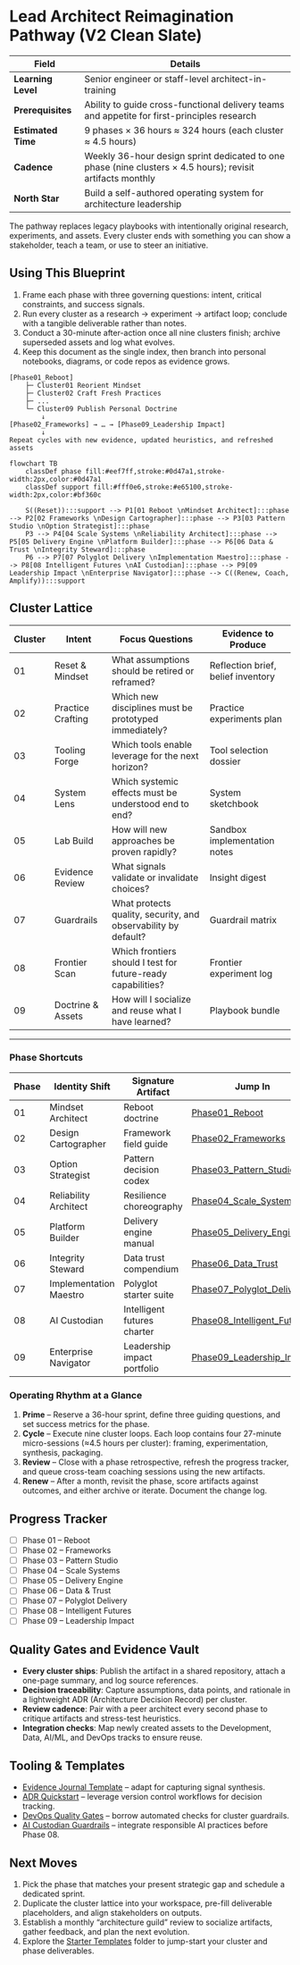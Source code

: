 # Lead Architect Reimagination Pathway (V2 Clean Slate)

| Field | Details |
| --- | --- |
| **Learning Level** | Senior engineer or staff-level architect-in-training |
| **Prerequisites** | Ability to guide cross-functional delivery teams and appetite for first-principles research |
| **Estimated Time** | 9 phases × 36 hours ≈ 324 hours (each cluster ≈ 4.5 hours) |
| **Cadence** | Weekly 36-hour design sprint dedicated to one phase (nine clusters × 4.5 hours); revisit artifacts monthly |
| **North Star** | Build a self-authored operating system for architecture leadership |

The pathway replaces legacy playbooks with intentionally original research, experiments, and assets. Every cluster ends with something you can show a stakeholder, teach a team, or use to steer an initiative.

## Using This Blueprint

1. Frame each phase with three governing questions: intent, critical constraints, and success signals.  
2. Run every cluster as a research → experiment → artifact loop; conclude with a tangible deliverable rather than notes.  
3. Conduct a 30-minute after-action once all nine clusters finish; archive superseded assets and log what evolves.  
4. Keep this document as the single index, then branch into personal notebooks, diagrams, or code repos as evidence grows.

```text
[Phase01_Reboot]
    ├─ Cluster01 Reorient Mindset
    ├─ Cluster02 Craft Fresh Practices
    ├─ ...
    └─ Cluster09 Publish Personal Doctrine
        ↓
[Phase02_Frameworks] → … → [Phase09_Leadership Impact]
        ↓
Repeat cycles with new evidence, updated heuristics, and refreshed assets
```

```mermaid
flowchart TB
    classDef phase fill:#eef7ff,stroke:#0d47a1,stroke-width:2px,color:#0d47a1
    classDef support fill:#fff0e6,stroke:#e65100,stroke-width:2px,color:#bf360c

    S((Reset)):::support --> P1[01 Reboot \nMindset Architect]:::phase --> P2[02 Frameworks \nDesign Cartographer]:::phase --> P3[03 Pattern Studio \nOption Strategist]:::phase
    P3 --> P4[04 Scale Systems \nReliability Architect]:::phase --> P5[05 Delivery Engine \nPlatform Builder]:::phase --> P6[06 Data & Trust \nIntegrity Steward]:::phase
    P6 --> P7[07 Polyglot Delivery \nImplementation Maestro]:::phase --> P8[08 Intelligent Futures \nAI Custodian]:::phase --> P9[09 Leadership Impact \nEnterprise Navigator]:::phase --> C((Renew, Coach, Amplify)):::support
```

## Cluster Lattice

| Cluster | Intent | Focus Questions | Evidence to Produce |
| --- | --- | --- | --- |
| 01 | Reset & Mindset | What assumptions should be retired or reframed? | Reflection brief, belief inventory |
| 02 | Practice Crafting | Which new disciplines must be prototyped immediately? | Practice experiments plan |
| 03 | Tooling Forge | Which tools enable leverage for the next horizon? | Tool selection dossier |
| 04 | System Lens | Which systemic effects must be understood end to end? | System sketchbook |
| 05 | Lab Build | How will new approaches be proven rapidly? | Sandbox implementation notes |
| 06 | Evidence Review | What signals validate or invalidate choices? | Insight digest |
| 07 | Guardrails | What protects quality, security, and observability by default? | Guardrail matrix |
| 08 | Frontier Scan | Which frontiers should I test for future-ready capabilities? | Frontier experiment log |
| 09 | Doctrine & Assets | How will I socialize and reuse what I have learned? | Playbook bundle |

---

### Phase Shortcuts

| Phase | Identity Shift | Signature Artifact | Jump In |
| --- | --- | --- | --- |
| 01 | Mindset Architect | Reboot doctrine | [Phase01_Reboot](./Phase01_Reboot/README.md) |
| 02 | Design Cartographer | Framework field guide | [Phase02_Frameworks](./Phase02_Frameworks/README.md) |
| 03 | Option Strategist | Pattern decision codex | [Phase03_Pattern_Studio](./Phase03_Pattern_Studio/README.md) |
| 04 | Reliability Architect | Resilience choreography | [Phase04_Scale_Systems](./Phase04_Scale_Systems/README.md) |
| 05 | Platform Builder | Delivery engine manual | [Phase05_Delivery_Engine](./Phase05_Delivery_Engine/README.md) |
| 06 | Integrity Steward | Data trust compendium | [Phase06_Data_Trust](./Phase06_Data_Trust/README.md) |
| 07 | Implementation Maestro | Polyglot starter suite | [Phase07_Polyglot_Delivery](./Phase07_Polyglot_Delivery/README.md) |
| 08 | AI Custodian | Intelligent futures charter | [Phase08_Intelligent_Futures](./Phase08_Intelligent_Futures/README.md) |
| 09 | Enterprise Navigator | Leadership impact portfolio | [Phase09_Leadership_Impact](./Phase09_Leadership_Impact/README.md) |

### Operating Rhythm at a Glance

1. **Prime** – Reserve a 36-hour sprint, define three guiding questions, and set success metrics for the phase.  
2. **Cycle** – Execute nine cluster loops. Each loop contains four 27-minute micro-sessions (≈4.5 hours per cluster): framing, experimentation, synthesis, packaging.  
3. **Review** – Close with a phase retrospective, refresh the progress tracker, and queue cross-team coaching sessions using the new artifacts.  
4. **Renew** – After a month, revisit the phase, score artifacts against outcomes, and either archive or iterate. Document the change log.

## Progress Tracker

- [ ] Phase 01 – Reboot
- [ ] Phase 02 – Frameworks
- [ ] Phase 03 – Pattern Studio
- [ ] Phase 04 – Scale Systems
- [ ] Phase 05 – Delivery Engine
- [ ] Phase 06 – Data & Trust
- [ ] Phase 07 – Polyglot Delivery
- [ ] Phase 08 – Intelligent Futures
- [ ] Phase 09 – Leadership Impact

## Quality Gates and Evidence Vault

- **Every cluster ships**: Publish the artifact in a shared repository, attach a one-page summary, and log source references.  
- **Decision traceability**: Capture assumptions, data points, and rationale in a lightweight ADR (Architecture Decision Record) per cluster.  
- **Review cadence**: Pair with a peer architect every second phase to critique artifacts and stress-test heuristics.  
- **Integration checks**: Map newly created assets to the Development, Data, AI/ML, and DevOps tracks to ensure reuse.

## Tooling & Templates

- [Evidence Journal Template](../01_ReferenceLibrary/03_Data-Science/01_DataScience/README.md) – adapt for capturing signal synthesis.  
- [ADR Quickstart](../01_ReferenceLibrary/01_Development/17_Git-Version-Control/README.md) – leverage version control workflows for decision tracking.  
- [DevOps Quality Gates](../01_ReferenceLibrary/04_DevOps/01_CI-CD-Fundamentals/README.md) – borrow automated checks for cluster guardrails.  
- [AI Custodian Guardrails](../01_ReferenceLibrary/02_AI-and-ML/07_AI-Agents/README.md) – integrate responsible AI practices before Phase 08.

## Next Moves

1. Pick the phase that matches your present strategic gap and schedule a dedicated sprint.  
2. Duplicate the cluster lattice into your workspace, pre-fill deliverable placeholders, and align stakeholders on outputs.  
3. Establish a monthly “architecture guild” review to socialize artifacts, gather feedback, and plan the next evolution.  
4. Explore the [Starter Templates](templates/charter-template.md) folder to jump-start your cluster and phase deliverables.
